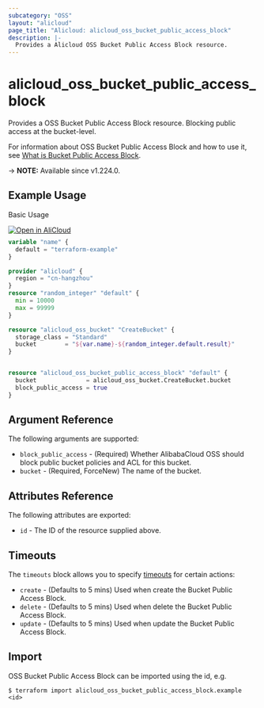 ```yaml
---
subcategory: "OSS"
layout: "alicloud"
page_title: "Alicloud: alicloud_oss_bucket_public_access_block"
description: |-
  Provides a Alicloud OSS Bucket Public Access Block resource.
---
```


# alicloud_oss_bucket_public_access_block

Provides a OSS Bucket Public Access Block resource. Blocking public access at the bucket-level.

For information about OSS Bucket Public Access Block and how to use it, see [What is Bucket Public Access Block](https://www.alibabacloud.com/help/en/oss/developer-reference/putbucketpublicaccessblock).

-> **NOTE:** Available since v1.224.0.

## Example Usage

Basic Usage

<div style="display: block;margin-bottom: 40px;"><div class="oics-button" style="float: right;position: absolute;margin-bottom: 10px;">
  <a href="https://api.aliyun.com/terraform?resource=alicloud_oss_bucket_public_access_block&exampleId=d27d6567-1f37-30f8-996d-a7f223723ca6cc8c7924&activeTab=example&spm=docs.r.oss_bucket_public_access_block.0.d27d65671f&intl_lang=EN_US" target="_blank">
    <img alt="Open in AliCloud" src="https://img.alicdn.com/imgextra/i1/O1CN01hjjqXv1uYUlY56FyX_!!6000000006049-55-tps-254-36.svg" style="max-height: 44px; max-width: 100%;">
  </a>
</div></div>

```terraform
variable "name" {
  default = "terraform-example"
}

provider "alicloud" {
  region = "cn-hangzhou"
}
resource "random_integer" "default" {
  min = 10000
  max = 99999
}

resource "alicloud_oss_bucket" "CreateBucket" {
  storage_class = "Standard"
  bucket        = "${var.name}-${random_integer.default.result}"
}


resource "alicloud_oss_bucket_public_access_block" "default" {
  bucket              = alicloud_oss_bucket.CreateBucket.bucket
  block_public_access = true
}
```

## Argument Reference

The following arguments are supported:
* `block_public_access` - (Required) Whether AlibabaCloud OSS should block public bucket policies and ACL for this bucket.
* `bucket` - (Required, ForceNew) The name of the bucket.

## Attributes Reference

The following attributes are exported:
* `id` - The ID of the resource supplied above.

## Timeouts

The `timeouts` block allows you to specify [timeouts](https://www.terraform.io/docs/configuration-0-11/resources.html#timeouts) for certain actions:
* `create` - (Defaults to 5 mins) Used when create the Bucket Public Access Block.
* `delete` - (Defaults to 5 mins) Used when delete the Bucket Public Access Block.
* `update` - (Defaults to 5 mins) Used when update the Bucket Public Access Block.

## Import

OSS Bucket Public Access Block can be imported using the id, e.g.

```shell
$ terraform import alicloud_oss_bucket_public_access_block.example <id>
```